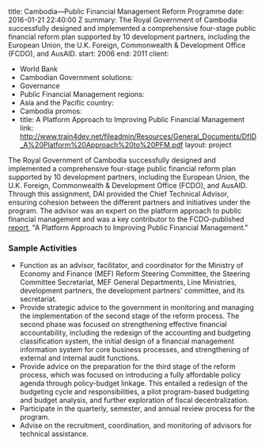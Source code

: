
title: Cambodia—Public Financial Management Reform Programme
date: 2016-01-21 22:40:00 Z
summary: The Royal Government of Cambodia successfully designed and implemented a
  comprehensive four-stage public financial reform plan supported by 10 development
  partners, including the European Union, the U.K. Foreign, Commonwealth & Development
  Office (FCDO), and AusAID.
start: 2006
end: 2011
client:
- World Bank
- Cambodian Government
solutions:
- Governance
- Public Financial Management
regions:
- Asia and the Pacific
country:
- Cambodia
promos:
- title: A Platform Approach to Improving Public Financial Management
  link: http://www.train4dev.net/fileadmin/Resources/General_Documents/DfID_A%20Platform%20Approach%20to%20PFM.pdf
layout: project


The Royal Government of Cambodia successfully designed and implemented a comprehensive four-stage public financial reform plan supported by 10 development partners, including the European Union, the U.K. Foreign, Commonwealth & Development Office (FCDO), and AusAID. Through this assignment, DAI provided the Chief Technical Advisor, ensuring cohesion between the different partners and initiatives under the program. The advisor was an expert on the platform approach to public financial management and was a key contributor to the FCDO-published [report][1], "A Platform Approach to Improving Public Financial Management."

### Sample Activities

* Function as an advisor, facilitator, and coordinator for the Ministry of Economy and Finance (MEF) Reform Steering Committee, the Steering Committee Secretariat, MEF General Departments, Line Ministries, development partners, the development partners' committee, and its secretariat.
* Provide strategic advice to the government in monitoring and managing the implementation of the second stage of the reform process. The second phase was focused on strengthening effective financial accountability, including the redesign of the accounting and budgeting classification system, the initial design of a financial management information system for core business processes, and strengthening of external and internal audit functions.
* Provide advice on the preparation for the third stage of the reform process, which was focused on introducing a fully affordable policy agenda through policy-budget linkage. This entailed a redesign of the budgeting cycle and responsibilities, a pilot program-based budgeting and budget analysis, and further exploration of fiscal decentralization.
* Participate in the quarterly, semester, and annual review process for the program.
* Advise on the recruitment, coordination, and monitoring of advisors for technical assistance.

[1]: http://www.train4dev.net/fileadmin/Resources/General_Documents/DfID_A%20Platform%20Approach%20to%20PFM.pdf
